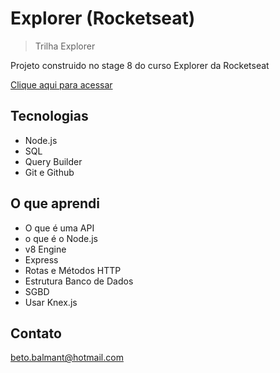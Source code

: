 # Explorer (Rocketseat)

> Trilha Explorer

Projeto construido no stage 8 do curso Explorer da Rocketseat

[Clique aqui para acessar](https://betobalmant.github.io/projeto-06-d2/)

## Tecnologias

- Node.js
- SQL
- Query Builder
- Git e Github

## O que aprendi

- O que é uma API
- o que é o Node.js
- v8 Engine
- Express
- Rotas e Métodos HTTP
- Estrutura Banco de Dados
- SGBD
- Usar Knex.js

## Contato

beto.balmant@hotmail.com
